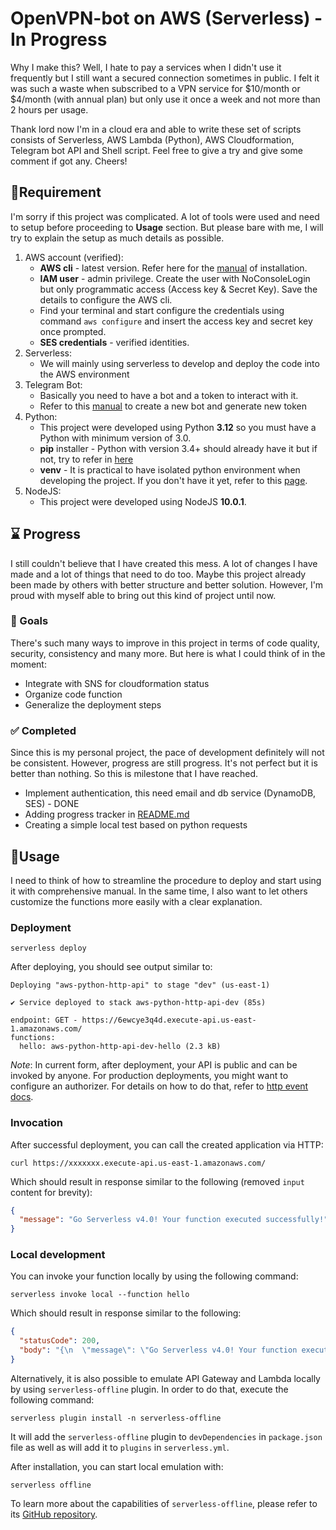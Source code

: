 <!--
title: 'AWS Simple HTTP Endpoint example in Python'
description: 'This template demonstrates how to make a simple HTTP API with Python running on AWS Lambda and API Gateway using the Serverless Framework.'
layout: Doc
framework: v4
platform: AWS
language: python
authorLink: 'https://github.com/serverless'
authorName: 'Serverless, Inc.'
authorAvatar: 'https://avatars1.githubusercontent.com/u/13742415?s=200&v=4'
-->

# OpenVPN-bot on AWS (Serverless) - In Progress

Why I make this? Well, I hate to pay a services when I didn't use it frequently but I still want a secured connection sometimes in public. I felt it was such a waste when  subscribed to a VPN service for $10/month or $4/month (with annual plan) but only use it once a week and not more than 2 hours per usage.

Thank lord now I'm  in a cloud era and able to write these set of scripts consists of Serverless, AWS Lambda (Python), AWS Cloudformation, Telegram bot API and Shell script. Feel free to give a try and give some comment if got any. Cheers!

## 📝Requirement

I'm sorry if this project was complicated. A lot of tools were used and need to setup before proceeding to **Usage** section. But please bare with me, I will try to explain the setup as much details as possible.
1. AWS account (verified):
   - **AWS cli** - latest version. Refer here for the [manual](https://docs.aws.amazon.com/cli/latest/userguide/getting-started-install.html) of installation.
   - **IAM user** - admin privilege. Create the user with NoConsoleLogin but only programmatic access (Access key & Secret Key). Save the details to configure the AWS cli. 
   - Find your terminal and start configure the credentials using command `aws configure` and insert the access key and secret key once prompted.
   - **SES credentials** - verified identities.
2. Serverless:
   - We will mainly using serverless to develop and deploy the code into the AWS environment
3. Telegram Bot:
   - Basically you need to have a bot and a token to interact with it.
   - Refer to this [manual](www.google.com) to create a new bot and generate new token
4. Python:
   - This project were developed using Python **3.12** so you must have a Python with minimum version of 3.0.
   - **pip** installer - Python with version 3.4+ should already have it but if not, try to refer in [here](https://stackoverflow.com/a/6587528/13464580)
   - **venv** - It is practical to have isolated python environment when developing the project. If you don't have it yet, refer to this [page](https://packaging.python.org/en/latest/guides/installing-using-pip-and-virtual-environments/).  
5. NodeJS:
   - This project were developed using NodeJS **10.0.1**.

## ⌛ Progress

I still couldn't believe that I have created this mess. A lot of changes I have made and a lot of things that need to do too. Maybe this project already been made by others with better structure and better solution. However, I'm proud with myself able to bring out this kind of project until now.

### 🎯 Goals

There's such many ways to improve in this project in terms of code quality, security, consistency and many more. But here is what I could think of in the moment:

  - Integrate with SNS for cloudformation status
  - Organize code function
  - Generalize the deployment steps


### ✅ Completed

Since this is my personal project, the pace of development definitely will not be consistent. However, progress are still progress. It's not perfect but it is better than nothing. So this is milestone that I have reached.
  - Implement authentication, this need email and db service (DynamoDB, SES) - DONE 
  - Adding progress tracker in [README.md](README.md)
  - Creating a simple local test based on python requests


## 🏃Usage
I need to think of how to streamline the procedure to deploy and start using it with comprehensive manual. In the same time, I also want to let others customize the functions more easily with a clear explanation.


### Deployment

```
serverless deploy
```

After deploying, you should see output similar to:

```
Deploying "aws-python-http-api" to stage "dev" (us-east-1)

✔ Service deployed to stack aws-python-http-api-dev (85s)

endpoint: GET - https://6ewcye3q4d.execute-api.us-east-1.amazonaws.com/
functions:
  hello: aws-python-http-api-dev-hello (2.3 kB)
```

_Note_: In current form, after deployment, your API is public and can be invoked by anyone. For production deployments, you might want to configure an authorizer. For details on how to do that, refer to [http event docs](https://www.serverless.com/framework/docs/providers/aws/events/apigateway/).

### Invocation

After successful deployment, you can call the created application via HTTP:

```
curl https://xxxxxxx.execute-api.us-east-1.amazonaws.com/
```

Which should result in response similar to the following (removed `input` content for brevity):

```json
{
  "message": "Go Serverless v4.0! Your function executed successfully!"
}
```

### Local development

You can invoke your function locally by using the following command:

```
serverless invoke local --function hello
```

Which should result in response similar to the following:

```json
{
  "statusCode": 200,
  "body": "{\n  \"message\": \"Go Serverless v4.0! Your function executed successfully!\"}"
}
```

Alternatively, it is also possible to emulate API Gateway and Lambda locally by using `serverless-offline` plugin. In order to do that, execute the following command:

```
serverless plugin install -n serverless-offline
```

It will add the `serverless-offline` plugin to `devDependencies` in `package.json` file as well as will add it to `plugins` in `serverless.yml`.

After installation, you can start local emulation with:

```
serverless offline
```

To learn more about the capabilities of `serverless-offline`, please refer to its [GitHub repository](https://github.com/dherault/serverless-offline).
